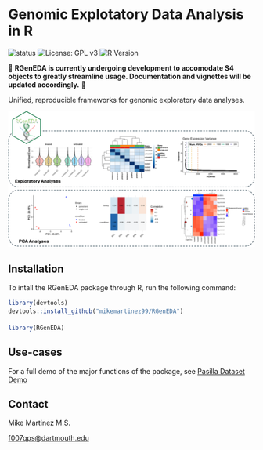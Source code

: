 # Genomic Explotatory Data Analysis in R

![status](https://img.shields.io/badge/status-in--development-orange)
![License: GPL v3](https://img.shields.io/badge/License-GPLv3-blue.svg)
![R Version](https://img.shields.io/badge/R-4.4.3-blue)

🚧 **RGenEDA is currently undergoing development to accomodate S4 objects to greatly streamline usage. Documentation and vignettes will be updated accordingly.** 🚧

Unified, reproducible frameworks for genomic exploratory data analyses.


![Alt text](img/examples.png)

## Installation
To intall the RGenEDA package through R, run the following command:

```r
library(devtools)
devtools::install_github("mikemartinez99/RGenEDA")

library(RGenEDA)

```



## Use-cases
For a full demo of the major functions of the package, see [Pasilla Dataset Demo](https://github.com/mikemartinez99/RGenEDA/blob/main/vignettes/introduction.md)

## Contact
Mike Martinez M.S. 

f007qps@dartmouth.edu






